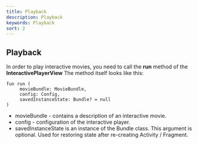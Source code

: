 ```yaml
---
title: Playback
description: Playback
keywords: Playback
sort: 2
---
```


## Playback

In order to play interactive movies, you need to call the **run** method of the **InteractivePlayerView**
The method itself looks like this:

```
fun run (
     movieBundle: MovieBundle,
     config: Config,
     savedInstanceState: Bundle? = null
)
```

- movieBundle - contains a description of an interactive movie.
- config - configuration of the interactive player.
- savedInstanceState is an instance of the Bundle class. This argument is optional. Used for
  restoring state after re-creating Activity / Fragment.
